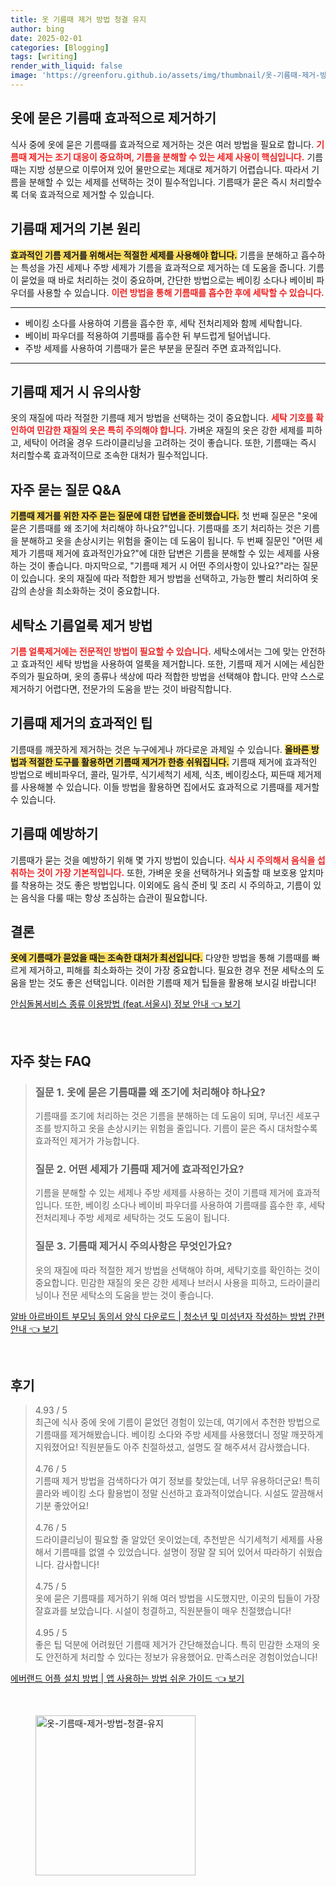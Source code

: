 ```yaml
---
title: 옷 기름때 제거 방법 청결 유지
author: bing
date: 2025-02-01
categories: [Blogging]
tags: [writing]
render_with_liquid: false
image: 'https://greenforu.github.io/assets/img/thumbnail/옷-기름때-제거-방법-청결-유지.webp'
---
```



<h2 id="효과적인_기름때_제거">옷에 묻은 기름때 효과적으로 제거하기</h2>

<p>식사 중에 옷에 묻은 기름때를 효과적으로 제거하는 것은 여러 방법을 필요로 합니다. <b><span style="color: #ee2323;">기름때 제거는 조기 대응이 중요하며, 기름을 분해할 수 있는 세제 사용이 핵심입니다.</span></b> 기름때는 지방 성분으로 이루어져 있어 물만으로는 제대로 제거하기 어렵습니다. 따라서 기름을 분해할 수 있는 세제를 선택하는 것이 필수적입니다. 기름때가 묻은 즉시 처리할수록 더욱 효과적으로 제거할 수 있습니다.</p>

<h2 id="기름때_제거_방법">기름때 제거의 기본 원리</h2>

<p><b><span style="background-color: #ffe066;">효과적인 기름 제거를 위해서는 적절한 세제를 사용해야 합니다.</span></b> 기름을 분해하고 흡수하는 특성을 가진 세제나 주방 세제가 기름을 효과적으로 제거하는 데 도움을 줍니다. 기름이 묻었을 때 바로 처리하는 것이 중요하며, 간단한 방법으로는 베이킹 소다나 베이비 파우더를 사용할 수 있습니다. <b><span style="color: #ee2323;">이런 방법을 통해 기름때를 흡수한 후에 세탁할 수 있습니다.</span></b></p>

<hr />

<ul>
    <li>베이킹 소다를 사용하여 기름을 흡수한 후, 세탁 전처리제와 함께 세탁합니다.</li>
    <li>베이비 파우더를 적용하여 기름때를 흡수한 뒤 부드럽게 털어냅니다.</li>
    <li>주방 세제를 사용하여 기름때가 묻은 부분을 문질러 주면 효과적입니다.</li>
</ul>

<hr />

<h2 id="주의사항">기름때 제거 시 유의사항</h2>

<p>옷의 재질에 따라 적절한 기름때 제거 방법을 선택하는 것이 중요합니다. <b><span style="color: #ee2323;">세탁 기호를 확인하여 민감한 재질의 옷은 특히 주의해야 합니다.</span></b> 가벼운 재질의 옷은 강한 세제를 피하고, 세탁이 어려울 경우 드라이클리닝을 고려하는 것이 좋습니다. 또한, 기름때는 즉시 처리할수록 효과적이므로 조속한 대처가 필수적입니다.</p>

<h2 id="자주_묻는_질문">자주 묻는 질문 Q&A</h2>

<p><b><span style="background-color: #ffe066;">기름때 제거를 위한 자주 묻는 질문에 대한 답변을 준비했습니다.</span></b> 첫 번째 질문은 "옷에 묻은 기름때를 왜 조기에 처리해야 하나요?"입니다. 기름때를 조기 처리하는 것은 기름을 분해하고 옷을 손상시키는 위험을 줄이는 데 도움이 됩니다. 두 번째 질문인 "어떤 세제가 기름때 제거에 효과적인가요?"에 대한 답변은 기름을 분해할 수 있는 세제를 사용하는 것이 좋습니다. 마지막으로, "기름때 제거 시 어떤 주의사항이 있나요?"라는 질문이 있습니다. 옷의 재질에 따라 적합한 제거 방법을 선택하고, 가능한 빨리 처리하여 옷감의 손상을 최소화하는 것이 중요합니다.</p>

<h2 id="세탁소_기름얼룩_지우는_방법">세탁소 기름얼룩 제거 방법</h2>

<p><b><span style="color: #ee2323;">기름 얼룩제거에는 전문적인 방법이 필요할 수 있습니다.</span></b> 세탁소에서는 그에 맞는 안전하고 효과적인 세탁 방법을 사용하여 얼룩을 제거합니다. 또한, 기름때 제거 시에는 세심한 주의가 필요하며, 옷의 종류나 색상에 따라 적합한 방법을 선택해야 합니다. 만약 스스로 제거하기 어렵다면, 전문가의 도움을 받는 것이 바람직합니다.</p>

<h2 id="기름때_제거_효과적인_정리">기름때 제거의 효과적인 팁</h2>

<p>기름때를 깨끗하게 제거하는 것은 누구에게나 까다로운 과제일 수 있습니다. <b><span style="background-color: #ffe066;">올바른 방법과 적절한 도구를 활용하면 기름때 제거가 한층 쉬워집니다.</span></b> 기름때 제거에 효과적인 방법으로 베비파우더, 콜라, 밀가루, 식기세척기 세제, 식초, 베이킹소다, 찌든때 제거제를 사용해볼 수 있습니다. 이들 방법을 활용하면 집에서도 효과적으로 기름때를 제거할 수 있습니다.</p>

<h2 id="기름때_예방_팁">기름때 예방하기</h2>

<p>기름때가 묻는 것을 예방하기 위해 몇 가지 방법이 있습니다. <b><span style="color: #ee2323;">식사 시 주의해서 음식을 섭취하는 것이 가장 기본적입니다.</span></b> 또한, 가벼운 옷을 선택하거나 외출할 때 보호용 앞치마를 착용하는 것도 좋은 방법입니다. 이외에도 음식 준비 및 조리 시 주의하고, 기름이 있는 음식을 다룰 때는 항상 조심하는 습관이 필요합니다.</p>

<h2 id="결론">결론</h2>

<p><b><span style="background-color: #ffe066;">옷에 기름때가 묻었을 때는 조속한 대처가 최선입니다.</span></b> 다양한 방법을 통해 기름때를 빠르게 제거하고, 피해를 최소화하는 것이 가장 중요합니다. 필요한 경우 전문 세탁소의 도움을 받는 것도 좋은 선택입니다. 이러한 기름때 제거 팁들을 활용해 보시길 바랍니다!</p>


<p><a class="click-button" title="안심돌봄서비스 종류 이용방법 (feat.서울시) 정보 안내" href="https://greenforu.github.io/posts/%EC%95%88%EC%8B%AC%EB%8F%8C%EB%B4%84%EC%84%9C%EB%B9%84%EC%8A%A4-%EC%A2%85%EB%A5%98-%EC%9D%B4%EC%9A%A9%EB%B0%A9%EB%B2%95-(feat.%EC%84%9C%EC%9A%B8%EC%8B%9C)-%EC%A0%95%EB%B3%B4-%EC%95%88%EB%82%B4/" rel="dofollow">안심돌봄서비스 종류 이용방법 (feat.서울시) 정보 안내 👈 보기</a></p><br>
<h2 id='자주_찾는_FAQ'>자주 찾는 FAQ</h2>
<div itemscope="" itemtype="https://schema.org/FAQPage"> 
<blockquote> 
<div itemscope="" itemprop="mainEntity" itemtype="https://schema.org/Question"> 
<h3 itemprop="name">질문 1. 옷에 묻은 기름때를 왜 조기에 처리해야 하나요?</h3> 
<div itemscope="" itemprop="acceptedAnswer" itemtype="https://schema.org/Answer"> 
<span itemprop="text"> 
<p>기름때를 조기에 처리하는 것은 기름을 분해하는 데 도움이 되며, 무너진 세포구조를 방지하고 옷을 손상시키는 위험을 줄입니다. 기름이 묻은 즉시 대처할수록 효과적인 제거가 가능합니다.</p> 
</span> 
</div> 
</div> 

<div itemscope="" itemprop="mainEntity" itemtype="https://schema.org/Question"> 
<h3 itemprop="name">질문 2. 어떤 세제가 기름때 제거에 효과적인가요?</h3> 
<div itemscope="" itemprop="acceptedAnswer" itemtype="https://schema.org/Answer"> 
<span itemprop="text"> 
<p>기름을 분해할 수 있는 세제나 주방 세제를 사용하는 것이 기름때 제거에 효과적입니다. 또한, 베이킹 소다나 베이비 파우더를 사용하여 기름때를 흡수한 후, 세탁 전처리제나 주방 세제로 세탁하는 것도 도움이 됩니다.</p> 
</span> 
</div> 
</div> 

<div itemscope="" itemprop="mainEntity" itemtype="https://schema.org/Question"> 
<h3 itemprop="name">질문 3. 기름때 제거시 주의사항은 무엇인가요?</h3> 
<div itemscope="" itemprop="acceptedAnswer" itemtype="https://schema.org/Answer"> 
<span itemprop="text"> 
<p>옷의 재질에 따라 적절한 제거 방법을 선택해야 하며, 세탁기호를 확인하는 것이 중요합니다. 민감한 재질의 옷은 강한 세제나 브러시 사용을 피하고, 드라이클리닝이나 전문 세탁소의 도움을 받는 것이 좋습니다.</p> 
</span> 
</div> 
</div> 
</blockquote> 
</div>
<p><a class="click-button" title="알바 아르바이트 부모님 동의서 양식 다운로드 | 청소년 및 미성년자 작성하는 방법 간편 안내" href="https://greenforu.github.io/posts/%EC%95%8C%EB%B0%94-%EC%95%84%EB%A5%B4%EB%B0%94%EC%9D%B4%ED%8A%B8-%EB%B6%80%EB%AA%A8%EB%8B%98-%EB%8F%99%EC%9D%98%EC%84%9C-%EC%96%91%EC%8B%9D-%EB%8B%A4%EC%9A%B4%EB%A1%9C%EB%93%9C-%EC%B2%AD%EC%86%8C%EB%85%84-%EB%B0%8F-%EB%AF%B8%EC%84%B1%EB%85%84%EC%9E%90-%EC%9E%91%EC%84%B1%ED%95%98%EB%8A%94-%EB%B0%A9%EB%B2%95-%EA%B0%84%ED%8E%B8-%EC%95%88%EB%82%B4/" rel="dofollow">알바 아르바이트 부모님 동의서 양식 다운로드 | 청소년 및 미성년자 작성하는 방법 간편 안내 👈 보기</a></p><br>
<h2 id='후기'>후기</h2>
<div itemscope itemtype="https://schema.org/Product">
  <blockquote>
  <div itemprop="review" itemscope itemtype="https://schema.org/Review">
      <div itemprop="reviewRating" itemscope itemtype="https://schema.org/Rating"> <span itemprop="ratingValue">4.93</span> / <span itemprop="bestRating">5</span> </div>
      <span itemprop="reviewBody">최근에 식사 중에 옷에 기름이 묻었던 경험이 있는데, 여기에서 추천한 방법으로 기름때를 제거해봤습니다. 베이킹 소다와 주방 세제를 사용했더니 정말 깨끗하게 지워졌어요! 직원분들도 아주 친절하셨고, 설명도 잘 해주셔서 감사했습니다.</span>
  </div>
  <br>
  <div itemprop="review" itemscope itemtype="https://schema.org/Review">
      <div itemprop="reviewRating" itemscope itemtype="https://schema.org/Rating"> <span itemprop="ratingValue">4.76</span> / <span itemprop="bestRating">5</span> </div>
      <span itemprop="reviewBody">기름때 제거 방법을 검색하다가 여기 정보를 찾았는데, 너무 유용하더군요! 특히 콜라와 베이킹 소다 활용법이 정말 신선하고 효과적이었습니다. 시설도 깔끔해서 기분 좋았어요!</span>
  </div>
  <br>
  <div itemprop="review" itemscope itemtype="https://schema.org/Review">
      <div itemprop="reviewRating" itemscope itemtype="https://schema.org/Rating"> <span itemprop="ratingValue">4.76</span> / <span itemprop="bestRating">5</span> </div>
      <span itemprop="reviewBody">드라이클리닝이 필요할 줄 알았던 옷이었는데, 추천받은 식기세척기 세제를 사용해서 기름때를 없앨 수 있었습니다. 설명이 정말 잘 되어 있어서 따라하기 쉬웠습니다. 감사합니다!</span>
  </div>
  <br>
  <div itemprop="review" itemscope itemtype="https://schema.org/Review">
      <div itemprop="reviewRating" itemscope itemtype="https://schema.org/Rating"> <span itemprop="ratingValue">4.75</span> / <span itemprop="bestRating">5</span> </div>
      <span itemprop="reviewBody">옷에 묻은 기름때를 제거하기 위해 여러 방법을 시도했지만, 이곳의 팁들이 가장 잘효과를 보았습니다. 시설이 청결하고, 직원분들이 매우 친절했습니다!</span>
  </div>
  <br>
  <div itemprop="review" itemscope itemtype="https://schema.org/Review">
      <div itemprop="reviewRating" itemscope itemtype="https://schema.org/Rating"> <span itemprop="ratingValue">4.95</span> / <span itemprop="bestRating">5</span> </div>
      <span itemprop="reviewBody">좋은 팁 덕분에 어려웠던 기름때 제거가 간단해졌습니다. 특히 민감한 소재의 옷도 안전하게 처리할 수 있다는 정보가 유용했어요. 만족스러운 경험이었습니다!</span>
  </div>
  </blockquote>
</div>
<p><a class="click-button" title="에버랜드 어플 설치 방법 | 앱 사용하는 방법 쉬운 가이드" href="https://greenforu.github.io/posts/%EC%97%90%EB%B2%84%EB%9E%9C%EB%93%9C-%EC%96%B4%ED%94%8C-%EC%84%A4%EC%B9%98-%EB%B0%A9%EB%B2%95-%EC%95%B1-%EC%82%AC%EC%9A%A9%ED%95%98%EB%8A%94-%EB%B0%A9%EB%B2%95-%EC%89%AC%EC%9A%B4-%EA%B0%80%EC%9D%B4%EB%93%9C/" rel="dofollow">에버랜드 어플 설치 방법 | 앱 사용하는 방법 쉬운 가이드 👈 보기</a></p><br>
<figure class="image"><img src="https://greenforu.github.io/assets/img/thumbnail/옷-기름때-제거-방법-청결-유지.webp" alt="옷-기름때-제거-방법-청결-유지" width="256" height="256"></figure>